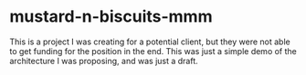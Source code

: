 # mustard-n-biscuits-mmm

This is a project I was creating for a potential client, but they were not able to get funding for the position in the end.  This was just a simple demo of the architecture I was proposing, and was just a draft.

